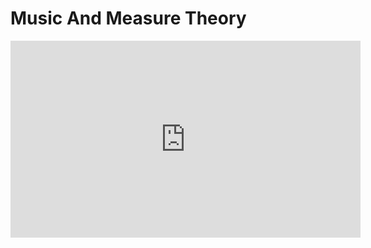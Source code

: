 # Music And Measure Theory

<iframe width="560" height="315" src="https://www.youtube.com/embed/cyW5z-M2yzw" frameborder="0" allow="accelerometer; autoplay; clipboard-write; encrypted-media; gyroscope; picture-in-picture" allowfullscreen></iframe>
